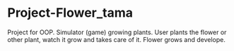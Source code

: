 # Project-Flower_tama
Project for OOP. Simulator (game) growing plants.
User plants the flower or other plant, watch it grow and takes care of it. Flower grows and develope.
